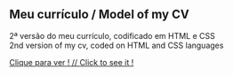 ## Meu currículo / Model of my CV 

   2ª versão do meu currículo, codificado em HTML e CSS <br>
   2nd version of my cv, coded on HTML and CSS languages <br>
   
 [Clique para ver ! // Click to see it !](http://cvexample.atwebpages.com/)
   





